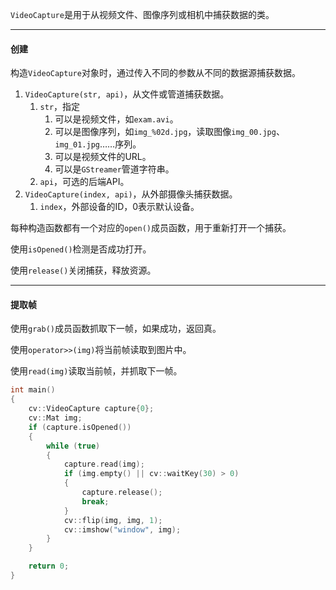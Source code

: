 `VideoCapture`是用于从视频文件、图像序列或相机中捕获数据的类。

---

#### 创建

构造`VideoCapture`对象时，通过传入不同的参数从不同的数据源捕获数据。

1. `VideoCapture(str, api)`，从文件或管道捕获数据。
   1. `str`，指定
      1. 可以是视频文件，如`exam.avi`。
      2. 可以是图像序列，如`img_%02d.jpg`，读取图像`img_00.jpg`、`img_01.jpg`……序列。
      3. 可以是视频文件的URL。
      4. 可以是`GStreamer`管道字符串。
   2. `api`，可选的后端API。
2. `VideoCapture(index, api)`，从外部摄像头捕获数据。
   1. `index`，外部设备的ID，0表示默认设备。

每种构造函数都有一个对应的`open()`成员函数，用于重新打开一个捕获。

使用`isOpened()`检测是否成功打开。

使用`release()`关闭捕获，释放资源。

---

#### 提取帧

使用`grab()`成员函数抓取下一帧，如果成功，返回真。

使用`operator>>(img)`将当前帧读取到图片中。

使用`read(img)`读取当前帧，并抓取下一帧。

```cpp
int main()
{
	cv::VideoCapture capture{0};
	cv::Mat img;
	if (capture.isOpened())
	{
		while (true)
		{
			capture.read(img);
			if (img.empty() || cv::waitKey(30) > 0)
			{
				capture.release();
				break;
			}
			cv::flip(img, img, 1);
			cv::imshow("window", img);
		}
	}

	return 0;
}
```

